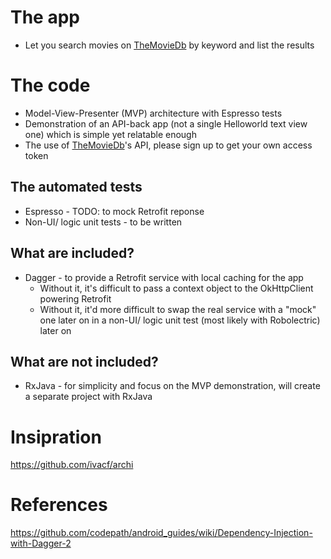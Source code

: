 # The app
- Let you search movies on [TheMovieDb](https://www.themoviedb.org) by keyword and list the results

# The code
- Model-View-Presenter (MVP) architecture with Espresso tests
- Demonstration of an API-back app (not a single Helloworld text view one) which is simple yet relatable enough
- The use of [TheMovieDb](https://www.themoviedb.org)'s API, please sign up to get your own access token

## The automated tests
- Espresso - TODO: to mock Retrofit reponse
- Non-UI/ logic unit tests - to be written

## What are included?
- Dagger - to provide a Retrofit service with local caching for the app
  - Without it, it's difficult to pass a context object to the OkHttpClient powering Retrofit
  - Without it, it'd more difficult to swap the real service with a "mock" one later on in a non-UI/ logic unit test (most likely with Robolectric) later on

## What are not included?
- RxJava - for simplicity and focus on the MVP demonstration, will create a separate project with RxJava

# Insipration
https://github.com/ivacf/archi

# References
https://github.com/codepath/android_guides/wiki/Dependency-Injection-with-Dagger-2

